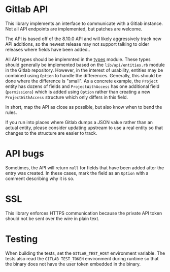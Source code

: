 # Gitlab API

This library implements an interface to communicate with a Gitlab instance. Not
all API endpoints are implemented, but patches are welcome.

The API is based off of the 8.10.0 API and will likely aggressively track new
API additions, so the newest release may not support talking to older releases
where fields have been added..

All API types should be implemnted in the [types](src/types.rs.in) module.
These types should generally be implemented based on the `lib/api/entities.rb`
module in the Gitlab repository. However, in the interest of usability,
entities may be combined using `Option` to handle the differences. Generally,
this should be done where the difference is "small". As a concrete example, the
`Project` entity has dozens of fields and `ProjectWithAccess` has one
additional field (`permissions`) which is added using `Option` rather than
creating a new `ProjectWithAccess` structure which only differs in this field.

In short, map the API as close as possible, but also know when to bend the
rules.

If you run into places where Gitlab dumps a JSON value rather than an actual
entity, please consider updating upstream to use a real entity so that changes
to the structure are easier to track.

# API bugs

Sometimes, the API will return `null` for fields that have been added after the
entry was created. In these cases, mark the field as an `Option` with a comment
describing why it is so.

# SSL

This library enforces HTTPS communication because the private API token should
not be sent over the wire in plain text.

# Testing

When building the tests, set the `GITLAB_TEST_HOST` environment variable. The
tests also read the `GITLAB_TEST_TOKEN` environment during runtime so that the
binary does not have the user token embedded in the binary.
